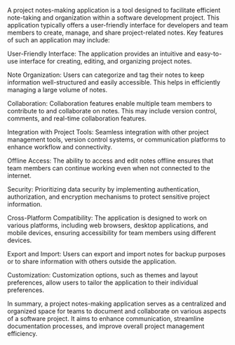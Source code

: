 
A project notes-making application is a tool designed to facilitate efficient note-taking and organization within a software development project. This application typically offers a user-friendly interface for developers and team members to create, manage, and share project-related notes. Key features of such an application may include:

User-Friendly Interface: The application provides an intuitive and easy-to-use interface for creating, editing, and organizing project notes.

Note Organization: Users can categorize and tag their notes to keep information well-structured and easily accessible. This helps in efficiently managing a large volume of notes.

Collaboration: Collaboration features enable multiple team members to contribute to and collaborate on notes. This may include version control, comments, and real-time collaboration features.

Integration with Project Tools: Seamless integration with other project management tools, version control systems, or communication platforms to enhance workflow and connectivity.

Offline Access: The ability to access and edit notes offline ensures that team members can continue working even when not connected to the internet.

Security: Prioritizing data security by implementing authentication, authorization, and encryption mechanisms to protect sensitive project information.

Cross-Platform Compatibility: The application is designed to work on various platforms, including web browsers, desktop applications, and mobile devices, ensuring accessibility for team members using different devices.

Export and Import: Users can export and import notes for backup purposes or to share information with others outside the application.

Customization: Customization options, such as themes and layout preferences, allow users to tailor the application to their individual preferences.

In summary, a project notes-making application serves as a centralized and organized space for teams to document and collaborate on various aspects of a software project. It aims to enhance communication, streamline documentation processes, and improve overall project management efficiency.
